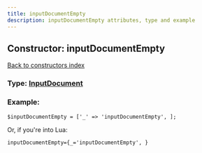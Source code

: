 ```yaml
---
title: inputDocumentEmpty
description: inputDocumentEmpty attributes, type and example
---
```

## Constructor: inputDocumentEmpty  
[Back to constructors index](index.md)






### Type: [InputDocument](../types/InputDocument.md)


### Example:

```
$inputDocumentEmpty = ['_' => 'inputDocumentEmpty', ];
```  

Or, if you're into Lua:  


```
inputDocumentEmpty={_='inputDocumentEmpty', }

```


